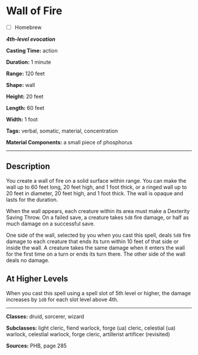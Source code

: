 # Wall of Fire

- [ ] Homebrew

***4th-level evocation***

**Casting Time:** action

**Duration:** 1 minute

**Range:** 120 feet

**Shape:** wall

**Height:** 20 feet

**Length:** 60 feet

**Width:** 1 foot

**Tags:** verbal, somatic, material, concentration

**Material Components:** a small piece of phosphorus

---

## Description
You create a wall of fire on a solid surface within range.
You can make the wall up to 60 feet long, 20 feet high, and 1 foot thick, or a ringed wall up to 20 feet in diameter, 20 feet high, and 1 foot thick.
The wall is opaque and lasts for the duration.

When the wall appears, each creature within its area must make a Dexterity Saving Throw.
On a failed save, a creature takes `5d8` fire damage, or half as much damage on a successful save.

One side of the wall, selected by you when you cast this spell, deals `5d8` fire damage to each creature that ends its turn within 10 feet of that side or inside the wall.
A creature takes the same damage when it enters the wall for the first time on a turn or ends its turn there.
The other side of the wall deals no damage.

## At Higher Levels
When you cast this spell using a spell slot of 5th level or higher, the damage increases by `1d8` for each slot level above 4th.

---

**Classes:** druid, sorcerer, wizard

**Subclasses:** light cleric, fiend warlock, forge (ua) cleric, celestial (ua) warlock, celestial warlock, forge cleric, artillerist artificer (revisited)

**Sources:** PHB, page 285
